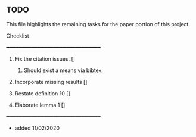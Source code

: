 TODO
-----
This file highlights the remaining tasks for the paper portion of this project.

Checklist

━━━━━━━━━━━━━━━━━━━━━━━━━━━━━━
1. Fix the citation issues. []
    1. Should exist a means via bibtex.
    
2. Incorporate missing results []
3. Restate definition 10 []
4. Elaborate lemma 1 []

━━━━━━━━━━━━━━━━━━━━━━━━━━━━━━
- added 11/02/2020